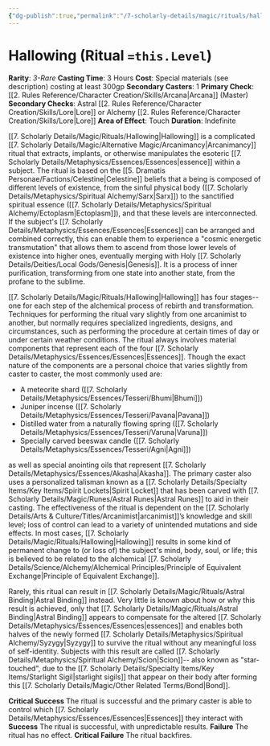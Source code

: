 ```yaml
---
{"dg-publish":true,"permalink":"/7-scholarly-details/magic/rituals/hallowing/","noteIcon":""}
---
```


# Hallowing (Ritual `=this.Level`)

**Rarity**: *3-Rare*
**Casting Time**: 3 Hours
**Cost**: Special materials (see description) costing at least 300gp
**Secondary Casters**: 1
**Primary Check**: [[2. Rules Reference/Character Creation/Skills/Arcana\|Arcana]] (Master)
**Secondary Checks**: Astral [[2. Rules Reference/Character Creation/Skills/Lore\|Lore]] or Alchemy [[2. Rules Reference/Character Creation/Skills/Lore\|Lore]]
**Area of Effect**: Touch
**Duration**: Indefinite

[[7. Scholarly Details/Magic/Rituals/Hallowing\|Hallowing]] is a complicated [[7. Scholarly Details/Magic/Alternative Magic/Arcanimancy\|Arcanimancy]] ritual that extracts, implants, or otherwise manipulates the esoteric [[7. Scholarly Details/Metaphysics/Essences/Essences\|essence]] within a subject. The ritual is based on the [[5. Dramatis Personae/Factions/Celestine\|Celestine]] beliefs that a being is composed of different levels of existence, from the sinful physical body ([[7. Scholarly Details/Metaphysics/Spiritual Alchemy/Sarx\|Sarx]]) to the sanctified spiritual essence ([[7. Scholarly Details/Metaphysics/Spiritual Alchemy/Ectoplasm\|Ectoplasm]]), and that these levels are interconnected. If the subject's [[7. Scholarly Details/Metaphysics/Essences/Essences\|Essences]] can be arranged and combined correctly, this can enable them to experience a "cosmic energetic transmutation" that allows them to ascend from those lower levels of existence into higher ones, eventually merging with Holy [[7. Scholarly Details/Deities/Local Gods/Genesis\|Genesis]]. It is a process of inner purification, transforming from one state into another state, from the profane to the sublime.

[[7. Scholarly Details/Magic/Rituals/Hallowing\|Hallowing]] has four stages-- one for each step of the alchemical process of rebirth and transformation. Techniques for performing the ritual vary slightly from one arcanimist to another, but normally requires specialized ingredients, designs, and circumstances, such as performing the procedure at certain times of day or under certain weather conditions. The ritual always involves material components that represent each of the four [[7. Scholarly Details/Metaphysics/Essences/Essences\|Essences]]. Though the exact nature of the components are a personal choice that varies slightly from caster to caster, the most commonly used are:

- A meteorite shard ([[7. Scholarly Details/Metaphysics/Essences/Tesseri/Bhumi\|Bhumi]])
- Juniper incense ([[7. Scholarly Details/Metaphysics/Essences/Tesseri/Pavana\|Pavana]])
- Distilled water from a naturally flowing spring ([[7. Scholarly Details/Metaphysics/Essences/Tesseri/Varuna\|Varuna]])
- Specially carved beeswax candle ([[7. Scholarly Details/Metaphysics/Essences/Tesseri/Agni\|Agni]])

as well as special anointing oils that represent [[7. Scholarly Details/Metaphysics/Essences/Akasha\|Akasha]]. The primary caster also uses a personalized talisman known as a [[7. Scholarly Details/Specialty Items/Key Items/Spirit Lockets\|Spirit Locket]] that has been carved with [[7. Scholarly Details/Magic/Runes/Astral Runes\|Astral Runes]] to aid in their casting. The effectiveness of the ritual is dependent on the [[7. Scholarly Details/Arts & Culture/Titles/Arcanimist\|arcanimist]]’s knowledge and skill level; loss of control can lead to a variety of unintended mutations and side effects. In most cases, [[7. Scholarly Details/Magic/Rituals/Hallowing\|Hallowing]] results in some kind of permanent change to (or loss of) the subject's mind, body, soul, or life; this is believed to be related to the alchemical [[7. Scholarly Details/Science/Alchemy/Alchemical Principles/Principle of Equivalent Exchange\|Principle of Equivalent Exchange]]. 

Rarely, this ritual can result in [[7. Scholarly Details/Magic/Rituals/Astral Binding\|Astral Binding]] instead. Very little is known about how or why this result is achieved, only that [[7. Scholarly Details/Magic/Rituals/Astral Binding\|Astral Binding]] appears to compensate for the altered [[7. Scholarly Details/Metaphysics/Essences/Essences\|essences]] and enables both halves of the newly formed [[7. Scholarly Details/Metaphysics/Spiritual Alchemy/Syzygy\|Syzygy]] to survive the ritual without any meaningful loss of self-identity. Subjects with this result are called [[7. Scholarly Details/Metaphysics/Spiritual Alchemy/Scion\|Scion]]-- also known as "star-touched", due to the [[7. Scholarly Details/Specialty Items/Key Items/Starlight Sigil\|starlight sigils]] that appear on their body after forming this [[7. Scholarly Details/Magic/Other Related Terms/Bond\|Bond]].  

**Critical Success** The ritual is successful and the primary caster is able to control which [[7. Scholarly Details/Metaphysics/Essences/Essences\|Essences]] they interact with
**Success** The ritual is successful, with unpredictable results.
**Failure** The ritual has no effect.
**Critical Failure** The ritual backfires. 
